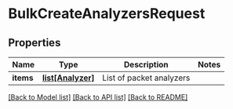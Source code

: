 # BulkCreateAnalyzersRequest

## Properties
Name | Type | Description | Notes
------------ | ------------- | ------------- | -------------
**items** | [**list[Analyzer]**](Analyzer.md) | List of packet analyzers | 

[[Back to Model list]](../README.md#documentation-for-models) [[Back to API list]](../README.md#documentation-for-api-endpoints) [[Back to README]](../README.md)


